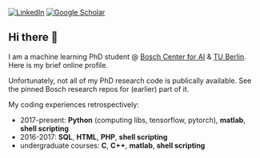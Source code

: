 
[![LinkedIn](https://img.shields.io/badge/LinkedIn-%230A66C2.svg?style=flat&logo=LinkedIn&logoColor=white)](https://www.linkedin.com/in/cen-you-li-27563018a/)
[![Google Scholar](https://img.shields.io/badge/Google%20Scholar-%234285F4.svg?style=flat&logo=googlescholar&logoColor=white)](https://scholar.google.com/citations?user=MhabRtkAAAAJ&hl=zh-TW)

## Hi there 👋

I am a machine learning PhD student @ [Bosch Center for AI](https://www.bosch-ai.com/) \& [TU Berlin](https://argmin.lis.tu-berlin.de/).
Here is my brief online profile.

Unfortunately, not all of my PhD research code is publically available. See the pinned Bosch research repos for (earlier) part of it.

My coding experiences retrospectively:

- 2017-present: **Python** (computing libs, tensorflow, pytorch), **matlab**, **shell scripting** 
- 2016-2017: **SQL**, **HTML**, **PHP**, **shell scripting**
- undergraduate courses: **C**, **C++**, **matlab**, **shell scripting**

<!--
**leescott82/leescott82** is a ✨ _special_ ✨ repository because its `README.md` (this file) appears on your GitHub profile.

Here are some ideas to get you started:

- 🔭 I’m currently working on ...
- 🌱 I’m currently learning ...
- 👯 I’m looking to collaborate on ...
- 🤔 I’m looking for help with ...
- 💬 Ask me about ...
- 📫 How to reach me: ...
- 😄 Pronouns: ...
- ⚡ Fun fact: ...
-->
